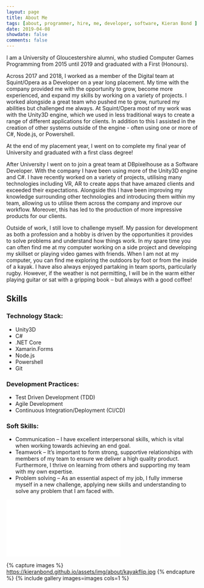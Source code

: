 ```yaml
---
layout: page
title: About Me
tags: [about, programmer, hire, me, developer, software, Kieran Bond ]
date: 2019-04-08
showdate: false
comments: false
---
```


I am a University of Gloucestershire alumni, who studied Computer Games Programming from 2015 until 2019 and graduated with a First (Honours).

Across 2017 and 2018, I worked as a member of the Digital team at Squint/Opera as a Developer on a year long placement. My time with the company provided me with the opportunity to grow, become more experienced, and expand my skills by working on a variety of projects. I worked alongside a great team who pushed me to grow, nurtured my abilities but challenged me always. At Squint/Opera most of my work was with the Unity3D engine, which we used in less traditional ways to create a range of different applications for clients. In addition to this I assisted in the creation of other systems outside of the engine - often using one or more of C#, Node.js, or Powershell. 

At the end of my placement year, I went on to complete my final year of University and graduated with a first class degree!

After University I went on to join a great team at DBpixelhouse as a Software Developer. With the company I have been using more of the Unity3D engine and C#. I have recently worked on a variety of projects, utilising many technologies including VR, AR to create apps that have amazed clients and exceeded their expectations. Alongside this I have been improving my knowledge surrounding other technologies and introducing them within my team, allowing us to utilise them across the company and improve our workflow. Moreover, this has led to the production of more impressive products for our clients.

Outside of work, I still love to challenge myself. My passion for development as both a profession and a hobby is driven by the opportunities it provides to solve problems and understand how things work. In my spare time you can often find me at my computer working on a side project and developing my skillset or playing video games with friends. When I am not at my computer, you can find me exploring the outdoors by foot or from the inside of a kayak. I have also always enjoyed partaking in team sports, particularly rugby.
However, if the weather is not permitting, I will be in the warm either playing guitar or sat with a gripping book – but always with a good coffee! 

## Skills
### Technology Stack:
* Unity3D
* C#
* .NET Core
* Xamarin.Forms
* Node.js
* Powershell
* Git

### Development Practices:
* Test Driven Development (TDD)
* Agile Development
* Continuous Integration/Deployment (CI/CD)

### Soft Skills:
* Communication – I have excellent interpersonal skills, which is vital when working towards achieving an end goal.
* Teamwork – It’s important to form strong, supportive relationships with members of my team to ensure we deliver a high quality product. Furthermore, I thrive on learning from others and supporting my team with my own expertise. 
* Problem solving – As an essential aspect of my job, I fully immerse myself in a new challenge, applying new skills and understanding to solve any problem that I am faced with.


<!-- <div class="cv-embed">
	<iframe style="border:none;" src="/assets/documents/KieranBondCV.pdf"></iframe>
</div> -->

<div class="cv-embed">
	<iframe style="border:none;" src="/viewer/?file=/assets/documents/KieranBondCV.pdf&download=true#view=fit&zoom=page-fit">
	</iframe>
</div>


{% capture images %}
	https://kieranbond.github.io/assets/img/about/kayakflip.jpg
{% endcapture %}
{% include gallery images=images cols=1 %}

